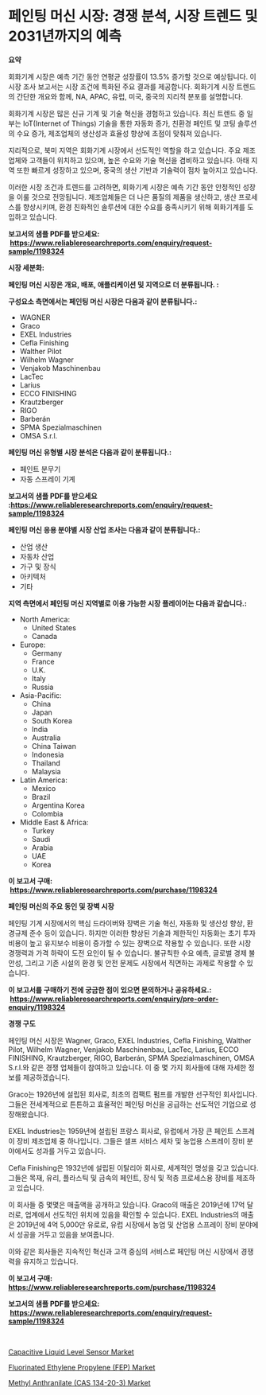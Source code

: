 <p><h1>페인팅 머신 시장: 경쟁 분석, 시장 트렌드 및 2031년까지의 예측</h1></p><p><strong>요약</strong></p>
<p><p>회화기계 시장은 예측 기간 동안 연평균 성장률이 13.5% 증가할 것으로 예상됩니다. 이 시장 조사 보고서는 시장 조건에 특화된 주요 결과를 제공합니다. 회화기계 시장 트렌드의 간단한 개요와 함께, NA, APAC, 유럽, 미국, 중국의 지리적 분포를 설명합니다.</p><p>회화기계 시장은 많은 신규 기계 및 기술 혁신을 경험하고 있습니다. 최신 트렌드 중 일부는 IoT(Internet of Things) 기술을 통한 자동화 증가, 친환경 페인트 및 코팅 솔루션의 수요 증가, 제조업체의 생산성과 효율성 향상에 초점이 맞춰져 있습니다.</p><p>지리적으로, 북미 지역은 회화기계 시장에서 선도적인 역할을 하고 있습니다. 주요 제조업체와 고객들이 위치하고 있으며, 높은 수요와 기술 혁신을 겸비하고 있습니다. 아태 지역 또한 빠르게 성장하고 있으며, 중국의 생산 기반과 기술력이 점차 높아지고 있습니다.</p><p>이러한 시장 조건과 트렌드를 고려하면, 회화기계 시장은 예측 기간 동안 안정적인 성장을 이룰 것으로 전망됩니다. 제조업체들은 더 나은 품질의 제품을 생산하고, 생산 프로세스를 향상시키며, 환경 친화적인 솔루션에 대한 수요를 충족시키기 위해 회화기계를 도입하고 있습니다.</p></p>
<p><strong>보고서의 샘플 PDF를 받으세요: &nbsp;<a href="https://www.reliableresearchreports.com/enquiry/request-sample/1198324">https://www.reliableresearchreports.com/enquiry/request-sample/1198324</a></strong></p>
<p><strong>시장 세분화:</strong></p>
<p><strong> 페인팅 머신 시장은 개요, 배포, 애플리케이션 및 지역으로 더 분류됩니다. :</strong></p>
<p><strong>구성요소 측면에서는 페인팅 머신 시장은 다음과 같이 분류됩니다.:</strong></p>
<p><ul><li>WAGNER</li><li>Graco</li><li>EXEL Industries</li><li>Cefla Finishing</li><li>Walther Pilot</li><li>Wilhelm Wagner</li><li>Venjakob Maschinenbau</li><li>LacTec</li><li>Larius</li><li>ECCO FINISHING</li><li>Krautzberger</li><li>RIGO</li><li>Barberán</li><li>SPMA Spezialmaschinen</li><li>OMSA S.r.l.</li></ul></p>
<p><strong> 페인팅 머신 유형별 시장 분석은 다음과 같이 분류됩니다.:</strong></p>
<p><ul><li>페인트 분무기</li><li>자동 스프레이 기계</li></ul></p>
<p><strong>보고서의 샘플 PDF를 받으세요 :<a href="https://www.reliableresearchreports.com/enquiry/request-sample/1198324">https://www.reliableresearchreports.com/enquiry/request-sample/1198324</a></strong></p>
<p><strong> 페인팅 머신 응용 분야별 시장 산업 조사는 다음과 같이 분류됩니다.:</strong></p>
<p><ul><li>산업 생산</li><li>자동차 산업</li><li>가구 및 장식</li><li>아키텍처</li><li>기타</li></ul></p>
<p><strong>지역 측면에서 페인팅 머신 지역별로 이용 가능한 시장 플레이어는 다음과 같습니다.:</strong></p>
<p><ul>
    <li>
        North America:
        <ul>
            <li>United States</li>
            <li>Canada</li>
        </ul>
    </li>
    <li>
        Europe:
        <ul>
            <li>Germany</li>
            <li>France</li>
            <li>U.K.</li>
            <li>Italy</li>
            <li>Russia</li>
        </ul>
    </li>
    <li>
        Asia-Pacific:
        <ul>
            <li>China</li>
            <li>Japan</li>
            <li>South Korea</li>
            <li>India</li>
            <li>Australia</li>
            <li>China Taiwan</li>
            <li>Indonesia</li>
            <li>Thailand</li>
            <li>Malaysia</li>
        </ul>
    </li>
    <li>
        Latin America:
        <ul>
            <li>Mexico</li>
            <li>Brazil</li>
            <li>Argentina Korea</li>
            <li>Colombia</li>
        </ul>
    </li>
    <li>
        Middle East & Africa:
        <ul>
            <li>Turkey</li>
            <li>Saudi</li>
            <li>Arabia</li>
            <li>UAE</li>
            <li>Korea</li>
        </ul>
    </li>
    </ul></p>
<p><strong>이 보고서 구매: &nbsp;<a href="https://www.reliableresearchreports.com/purchase/1198324">https://www.reliableresearchreports.com/purchase/1198324</a></strong></p>
<p><strong>페인팅 머신의 주요 동인 및 장벽 시장</strong></p>
<p><p>페인팅 기계 시장에서의 핵심 드라이버와 장벽은 기술 혁신, 자동화 및 생산성 향상, 환경규제 준수 등이 있습니다. 하지만 이러한 향상된 기술과 제한적인 자동화는 초기 투자 비용이 높고 유지보수 비용이 증가할 수 있는 장벽으로 작용할 수 있습니다. 또한 시장 경쟁력과 가격 하락이 도전 요인이 될 수 있습니다. 불규칙한 수요 예측, 글로벌 경제 불안성, 그리고 기존 시설의 환경 및 안전 문제도 시장에서 직면하는 과제로 작용할 수 있습니다.</p></p>
<p><strong>이 보고서를 구매하기 전에 궁금한 점이 있으면 문의하거나 공유하세요.: &nbsp;<a href="https://www.reliableresearchreports.com/enquiry/pre-order-enquiry/1198324">https://www.reliableresearchreports.com/enquiry/pre-order-enquiry/1198324</a></strong></p>
<p><strong>경쟁 구도</strong></p>
<p><p>페인팅 머신 시장은 Wagner, Graco, EXEL Industries, Cefla Finishing, Walther Pilot, Wilhelm Wagner, Venjakob Maschinenbau, LacTec, Larius, ECCO FINISHING, Krautzberger, RIGO, Barberán, SPMA Spezialmaschinen, OMSA S.r.l.와 같은 경쟁 업체들이 참여하고 있습니다. 이 중 몇 가지 회사들에 대해 자세한 정보를 제공하겠습니다.</p><p>Graco는 1926년에 설립된 회사로, 최초의 컴팩트 펌프를 개발한 선구적인 회사입니다. 그들은 전세계적으로 튼튼하고 효율적인 페인팅 머신을 공급하는 선도적인 기업으로 성장해왔습니다.</p><p>EXEL Industries는 1959년에 설립된 프랑스 회사로, 유럽에서 가장 큰 페인트 스프레이 장비 제조업체 중 하나입니다. 그들은 셀프 서비스 세차 및 농업용 스프레이 장비 분야에서도 성과를 거두고 있습니다.</p><p>Cefla Finishing은 1932년에 설립된 이탈리아 회사로, 세계적인 명성을 갖고 있습니다. 그들은 목재, 유리, 플라스틱 및 금속의 페인트, 장식 및 적층 프로세스용 장비를 제조하고 있습니다.</p><p>이 회사들 중 몇몇은 매출액을 공개하고 있습니다. Graco의 매출은 2019년에 17억 달러로, 업계에서 선도적인 위치에 있음을 확인할 수 있습니다. EXEL Industries의 매출은 2019년에 4억 5,000만 유로로, 유럽 시장에서 농업 및 산업용 스프레이 장비 분야에서 성공을 거두고 있음을 보여줍니다.</p><p>이와 같은 회사들은 지속적인 혁신과 고객 중심의 서비스로 페인팅 머신 시장에서 경쟁력을 유지하고 있습니다.</p></p>
<p><strong>이 보고서 구매: &nbsp; <a href="https://www.reliableresearchreports.com/purchase/1198324">https://www.reliableresearchreports.com/purchase/1198324</a></strong></p>
<p><strong>보고서의 샘플 PDF를 받으세요: &nbsp;<a href="https://www.reliableresearchreports.com/enquiry/request-sample/1198324">https://www.reliableresearchreports.com/enquiry/request-sample/1198324</a></strong><strong></strong></p>
<p>&nbsp;</p>
<p><p><a href="https://view.publitas.com/reportprime-1/capacitive-liquid-level-sensor-market-size-furnishes-valuable-information-encompassing-market-share-market-trends-and-projections-spanning-from-2024-to-2031/">Capacitive Liquid Level Sensor Market</a></p><p><a href="https://view.publitas.com/reportprime-1/fluorinated-ethylene-propylene-fep-market-research-report-provides-critical-insights-that-can-help-shape-business-development-and-investment-strategies/">Fluorinated Ethylene Propylene (FEP) Market</a></p><p><a href="https://view.publitas.com/reportprime-1/methyl-anthranilate-cas-134-20-3-market-research-report-unlocks-analysis-on-the-market-financial-status-market-size-and-market-revenue-upto-2030/">Methyl Anthranilate (CAS 134-20-3) Market</a></p></p>
